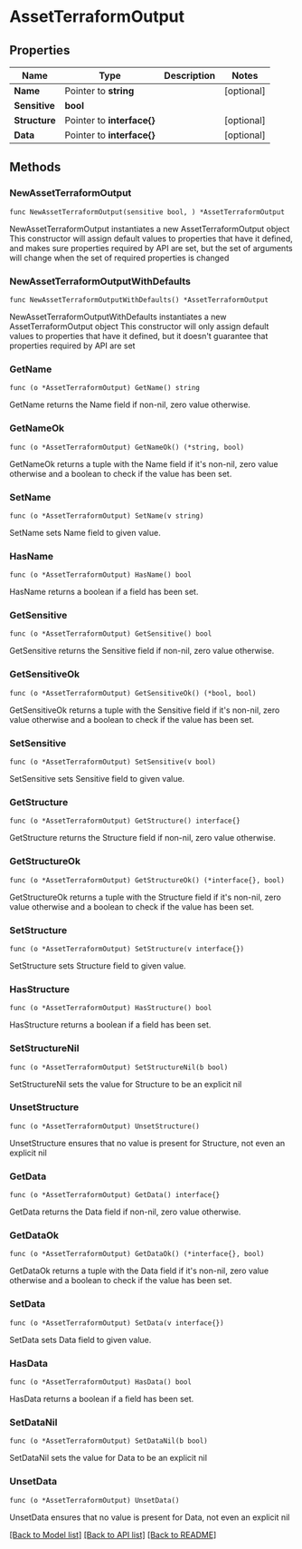 # AssetTerraformOutput

## Properties

Name | Type | Description | Notes
------------ | ------------- | ------------- | -------------
**Name** | Pointer to **string** |  | [optional] 
**Sensitive** | **bool** |  | 
**Structure** | Pointer to **interface{}** |  | [optional] 
**Data** | Pointer to **interface{}** |  | [optional] 

## Methods

### NewAssetTerraformOutput

`func NewAssetTerraformOutput(sensitive bool, ) *AssetTerraformOutput`

NewAssetTerraformOutput instantiates a new AssetTerraformOutput object
This constructor will assign default values to properties that have it defined,
and makes sure properties required by API are set, but the set of arguments
will change when the set of required properties is changed

### NewAssetTerraformOutputWithDefaults

`func NewAssetTerraformOutputWithDefaults() *AssetTerraformOutput`

NewAssetTerraformOutputWithDefaults instantiates a new AssetTerraformOutput object
This constructor will only assign default values to properties that have it defined,
but it doesn't guarantee that properties required by API are set

### GetName

`func (o *AssetTerraformOutput) GetName() string`

GetName returns the Name field if non-nil, zero value otherwise.

### GetNameOk

`func (o *AssetTerraformOutput) GetNameOk() (*string, bool)`

GetNameOk returns a tuple with the Name field if it's non-nil, zero value otherwise
and a boolean to check if the value has been set.

### SetName

`func (o *AssetTerraformOutput) SetName(v string)`

SetName sets Name field to given value.

### HasName

`func (o *AssetTerraformOutput) HasName() bool`

HasName returns a boolean if a field has been set.

### GetSensitive

`func (o *AssetTerraformOutput) GetSensitive() bool`

GetSensitive returns the Sensitive field if non-nil, zero value otherwise.

### GetSensitiveOk

`func (o *AssetTerraformOutput) GetSensitiveOk() (*bool, bool)`

GetSensitiveOk returns a tuple with the Sensitive field if it's non-nil, zero value otherwise
and a boolean to check if the value has been set.

### SetSensitive

`func (o *AssetTerraformOutput) SetSensitive(v bool)`

SetSensitive sets Sensitive field to given value.


### GetStructure

`func (o *AssetTerraformOutput) GetStructure() interface{}`

GetStructure returns the Structure field if non-nil, zero value otherwise.

### GetStructureOk

`func (o *AssetTerraformOutput) GetStructureOk() (*interface{}, bool)`

GetStructureOk returns a tuple with the Structure field if it's non-nil, zero value otherwise
and a boolean to check if the value has been set.

### SetStructure

`func (o *AssetTerraformOutput) SetStructure(v interface{})`

SetStructure sets Structure field to given value.

### HasStructure

`func (o *AssetTerraformOutput) HasStructure() bool`

HasStructure returns a boolean if a field has been set.

### SetStructureNil

`func (o *AssetTerraformOutput) SetStructureNil(b bool)`

 SetStructureNil sets the value for Structure to be an explicit nil

### UnsetStructure
`func (o *AssetTerraformOutput) UnsetStructure()`

UnsetStructure ensures that no value is present for Structure, not even an explicit nil
### GetData

`func (o *AssetTerraformOutput) GetData() interface{}`

GetData returns the Data field if non-nil, zero value otherwise.

### GetDataOk

`func (o *AssetTerraformOutput) GetDataOk() (*interface{}, bool)`

GetDataOk returns a tuple with the Data field if it's non-nil, zero value otherwise
and a boolean to check if the value has been set.

### SetData

`func (o *AssetTerraformOutput) SetData(v interface{})`

SetData sets Data field to given value.

### HasData

`func (o *AssetTerraformOutput) HasData() bool`

HasData returns a boolean if a field has been set.

### SetDataNil

`func (o *AssetTerraformOutput) SetDataNil(b bool)`

 SetDataNil sets the value for Data to be an explicit nil

### UnsetData
`func (o *AssetTerraformOutput) UnsetData()`

UnsetData ensures that no value is present for Data, not even an explicit nil

[[Back to Model list]](../README.md#documentation-for-models) [[Back to API list]](../README.md#documentation-for-api-endpoints) [[Back to README]](../README.md)


